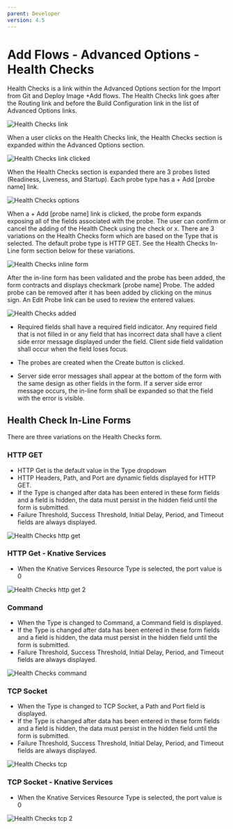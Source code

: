 ```yaml
---
parent: Developer
version: 4.5
---
```


# Add Flows - Advanced Options - Health Checks

Health Checks is a link within the Advanced Options section for the Import from Git and Deploy Image +Add flows. The Health Checks link goes after the Routing link and before the Build Configuration link in the list of Advanced Options links.

![Health Checks link](img/Select_Health_Checks.png)


When a user clicks on the Health Checks link, the Health Checks section is expanded within the Advanced Options section.

![Health Checks link clicked](img/Select_Health_Checks_2.png)


When the Health Checks section is expanded there are 3 probes listed (Readiness, Liveness, and Startup). Each probe type has a + Add \[probe name\] link.

![Health Checks options](img/Select_Add_Probe.png)

When a + Add [probe name] link is clicked, the probe form expands exposing all of the fields associated with the probe.  The user can confirm or cancel the adding of the Health Check using the check or x.  There are 3 variations on the Health Checks form which are based on the Type that is selected. The default probe type is HTTP GET. See the Health Checks In-Line form section below for these variations.

![Health Checks inline form](img/Add_Probe_Inline_Form_Expands.png)

After the in-line form has been validated and the probe has been added, the form contracts and displays checkmark \[probe name\] Probe. The added probe can be removed after it has been added by clicking on the minus sign. An Edit Probe link can be used to review the entered values.

![Health Checks added](img/Add_Probe_Added.png)


* Required fields shall have a required field indicator. Any required field that is not filled in or any field that has incorrect data shall have a client side error message displayed under the field. Client side field validation shall occur when the field loses focus.

* The probes are created when the Create button is clicked.

* Server side error messages shall appear at the bottom of the form with the same design as other fields in the form. If a server side error message occurs, the in-line form shall be expanded so that the field with the error is visible.


## Health Check In-Line Forms
There are three variations on the Health Checks form.

### HTTP GET
* HTTP Get is the default value in the Type dropdown
* HTTP Headers, Path, and Port are dynamic fields displayed for HTTP GET.
* If the Type is changed after data has been entered in these form fields and a field is hidden, the data must persist in the hidden field until the form is submitted.
* Failure Threshold, Success Threshold, Initial Delay, Period, and Timeout fields are always displayed.

![Health Checks http get](img/FINAL_FORM_HTTP_GET.png)

### HTTP Get - Knative Services
* When the Knative Services Resource Type is selected, the port value is 0

![Health Checks http get 2](img/FINAL_FORM_HTTP_GET_Knative.png)

### Command
* When the Type is changed to Command, a Command field is displayed.
* If the Type is changed after data has been entered in these form fields and a field is hidden, the data must persist in the hidden field until the form is submitted.
* Failure Threshold, Success Threshold, Initial Delay, Period, and Timeout fields are always displayed.

![Health Checks command](img/FINAL_FORM_Container_Command.png)

### TCP Socket
* When the Type is changed to TCP Socket, a Path and Port field is displayed.
* If the Type is changed after data has been entered in these form fields and a field is hidden, the data must persist in the hidden field until the form is submitted.
* Failure Threshold, Success Threshold, Initial Delay, Period, and Timeout fields are always displayed.

![Health Checks tcp](img/FINAL_FORM_TCP.png)

### TCP Socket - Knative Services
* When the Knative Services Resource Type is selected, the port value is 0

![Health Checks tcp 2](img/FINAL_FORM_TCP_Knative.png)
